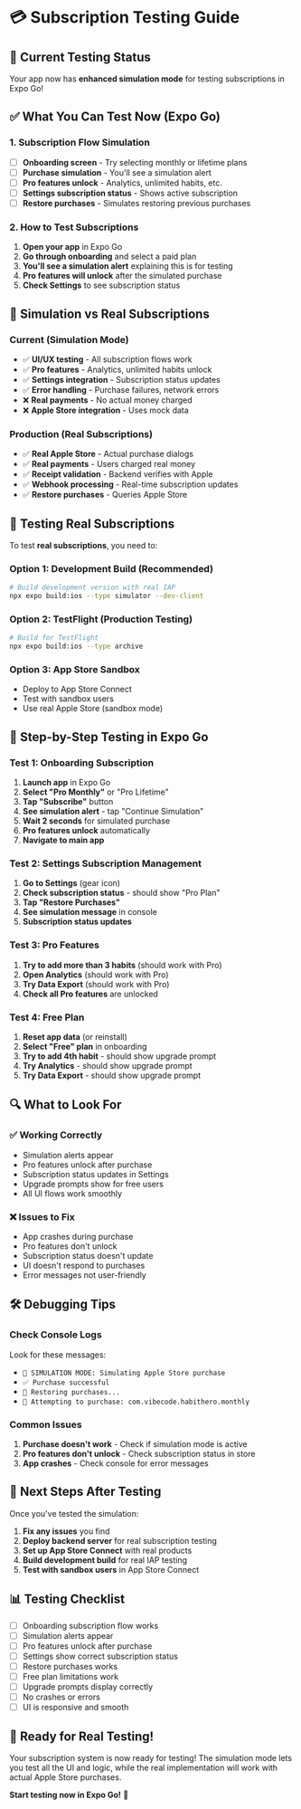 # 💳 Subscription Testing Guide

## 🧪 **Current Testing Status**

Your app now has **enhanced simulation mode** for testing subscriptions in Expo Go!

## ✅ **What You Can Test Now (Expo Go)**

### **1. Subscription Flow Simulation**
- [ ] **Onboarding screen** - Try selecting monthly or lifetime plans
- [ ] **Purchase simulation** - You'll see a simulation alert
- [ ] **Pro features unlock** - Analytics, unlimited habits, etc.
- [ ] **Settings subscription status** - Shows active subscription
- [ ] **Restore purchases** - Simulates restoring previous purchases

### **2. How to Test Subscriptions**

1. **Open your app** in Expo Go
2. **Go through onboarding** and select a paid plan
3. **You'll see a simulation alert** explaining this is for testing
4. **Pro features will unlock** after the simulated purchase
5. **Check Settings** to see subscription status

## 🔧 **Simulation vs Real Subscriptions**

### **Current (Simulation Mode)**
- ✅ **UI/UX testing** - All subscription flows work
- ✅ **Pro features** - Analytics, unlimited habits unlock
- ✅ **Settings integration** - Subscription status updates
- ✅ **Error handling** - Purchase failures, network errors
- ❌ **Real payments** - No actual money charged
- ❌ **Apple Store integration** - Uses mock data

### **Production (Real Subscriptions)**
- ✅ **Real Apple Store** - Actual purchase dialogs
- ✅ **Real payments** - Users charged real money
- ✅ **Receipt validation** - Backend verifies with Apple
- ✅ **Webhook processing** - Real-time subscription updates
- ✅ **Restore purchases** - Queries Apple Store

## 🚀 **Testing Real Subscriptions**

To test **real subscriptions**, you need to:

### **Option 1: Development Build (Recommended)**
```bash
# Build development version with real IAP
npx expo build:ios --type simulator --dev-client
```

### **Option 2: TestFlight (Production Testing)**
```bash
# Build for TestFlight
npx expo build:ios --type archive
```

### **Option 3: App Store Sandbox**
- Deploy to App Store Connect
- Test with sandbox users
- Use real Apple Store (sandbox mode)

## 📱 **Step-by-Step Testing in Expo Go**

### **Test 1: Onboarding Subscription**
1. **Launch app** in Expo Go
2. **Select "Pro Monthly"** or "Pro Lifetime"
3. **Tap "Subscribe"** button
4. **See simulation alert** - tap "Continue Simulation"
5. **Wait 2 seconds** for simulated purchase
6. **Pro features unlock** automatically
7. **Navigate to main app**

### **Test 2: Settings Subscription Management**
1. **Go to Settings** (gear icon)
2. **Check subscription status** - should show "Pro Plan"
3. **Tap "Restore Purchases"**
4. **See simulation message** in console
5. **Subscription status updates**

### **Test 3: Pro Features**
1. **Try to add more than 3 habits** (should work with Pro)
2. **Open Analytics** (should work with Pro)
3. **Try Data Export** (should work with Pro)
4. **Check all Pro features** are unlocked

### **Test 4: Free Plan**
1. **Reset app data** (or reinstall)
2. **Select "Free" plan** in onboarding
3. **Try to add 4th habit** - should show upgrade prompt
4. **Try Analytics** - should show upgrade prompt
5. **Try Data Export** - should show upgrade prompt

## 🔍 **What to Look For**

### **✅ Working Correctly**
- Simulation alerts appear
- Pro features unlock after purchase
- Subscription status updates in Settings
- Upgrade prompts show for free users
- All UI flows work smoothly

### **❌ Issues to Fix**
- App crashes during purchase
- Pro features don't unlock
- Subscription status doesn't update
- UI doesn't respond to purchases
- Error messages not user-friendly

## 🛠️ **Debugging Tips**

### **Check Console Logs**
Look for these messages:
- `🔧 SIMULATION MODE: Simulating Apple Store purchase`
- `✅ Purchase successful`
- `🔄 Restoring purchases...`
- `🛒 Attempting to purchase: com.vibecode.habithero.monthly`

### **Common Issues**
1. **Purchase doesn't work** - Check if simulation mode is active
2. **Pro features don't unlock** - Check subscription status in store
3. **App crashes** - Check console for error messages

## 🎯 **Next Steps After Testing**

Once you've tested the simulation:

1. **Fix any issues** you find
2. **Deploy backend server** for real subscription testing
3. **Set up App Store Connect** with real products
4. **Build development build** for real IAP testing
5. **Test with sandbox users** in App Store Connect

## 📊 **Testing Checklist**

- [ ] Onboarding subscription flow works
- [ ] Simulation alerts appear
- [ ] Pro features unlock after purchase
- [ ] Settings show correct subscription status
- [ ] Restore purchases works
- [ ] Free plan limitations work
- [ ] Upgrade prompts display correctly
- [ ] No crashes or errors
- [ ] UI is responsive and smooth

## 🎉 **Ready for Real Testing!**

Your subscription system is now ready for testing! The simulation mode lets you test all the UI and logic, while the real implementation will work with actual Apple Store purchases.

**Start testing now in Expo Go!** 🚀
